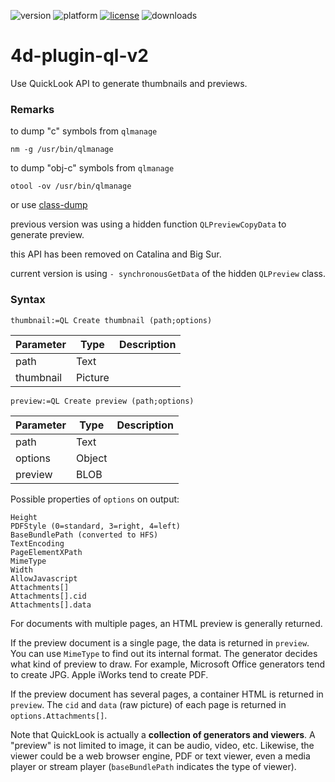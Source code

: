 ![version](https://img.shields.io/badge/version-19%2B-5682DF)
![platform](https://img.shields.io/static/v1?label=platform&message=mac-intel%20|%20mac-arm&color=blue)
[![license](https://img.shields.io/github/license/miyako/4d-plugin-ql-v2)](LICENSE)
![downloads](https://img.shields.io/github/downloads/miyako/4d-plugin-ql-v2/total)

# 4d-plugin-ql-v2
Use QuickLook API to generate thumbnails and previews.

### Remarks

to dump "c" symbols from ``qlmanage``

```
nm -g /usr/bin/qlmanage
```

to dump "obj-c" symbols from ``qlmanage``

```
otool -ov /usr/bin/qlmanage
```

or use [class-dump](https://github.com/nygard/class-dump)

previous version was using a hidden function ``QLPreviewCopyData`` to generate preview.

this API has been removed on Catalina and Big Sur.

current version is using ``- synchronousGetData`` of the hidden ``QLPreview`` class.

### Syntax

```
thumbnail:=QL Create thumbnail (path;options)
```

Parameter|Type|Description
------------|------------|----
path|Text|
thumbnail|Picture|


```
preview:=QL Create preview (path;options)
```

Parameter|Type|Description
------------|------------|----
path|Text|
options|Object|
preview|BLOB|

Possible properties of ``options`` on output:

```
Height
PDFStyle (0=standard, 3=right, 4=left)
BaseBundlePath (converted to HFS)
TextEncoding
PageElementXPath
MimeType
Width
AllowJavascript
Attachments[]
Attachments[].cid
Attachments[].data
```

For documents with multiple pages, an HTML preview is generally returned.

If the preview document is a single page, the data is returned in ``preview``. You can use ``MimeType`` to find out its internal format. The generator decides what kind of preview to draw. For example, Microsoft Office generators tend to create JPG. Apple iWorks tend to create PDF.

If the preview document has several pages, a container HTML is returned in ``preview``. The ``cid`` and `data` (raw picture) of each page is returned in  ``options.Attachments[]``. 

Note that QuickLook is actually a **collection of generators and viewers**. A "preview" is not limited to image, it can be audio, video, etc. Likewise, the viewer could be a web browser engine, PDF or text viewer, even a media player or stream player (``baseBundlePath`` indicates the type of viewer). 

